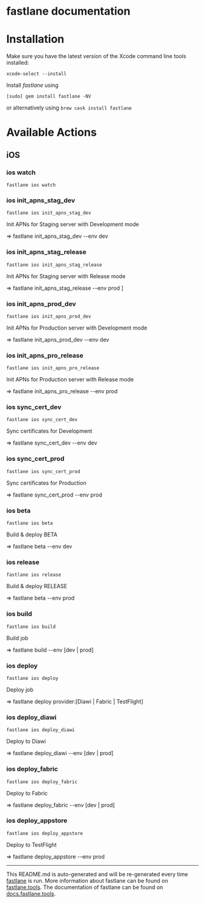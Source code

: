 fastlane documentation
================
# Installation

Make sure you have the latest version of the Xcode command line tools installed:

```
xcode-select --install
```

Install _fastlane_ using
```
[sudo] gem install fastlane -NV
```
or alternatively using `brew cask install fastlane`

# Available Actions
## iOS
### ios watch
```
fastlane ios watch
```

### ios init_apns_stag_dev
```
fastlane ios init_apns_stag_dev
```
Init APNs for Staging server with Development mode

=> fastlane init_apns_stag_dev --env dev
### ios init_apns_stag_release
```
fastlane ios init_apns_stag_release
```
Init APNs for Staging server with Release mode

=> fastlane init_apns_stag_release --env prod ]
### ios init_apns_prod_dev
```
fastlane ios init_apns_prod_dev
```
Init APNs for Production server with Development mode

=> fastlane init_apns_prod_dev --env dev
### ios init_apns_pro_release
```
fastlane ios init_apns_pro_release
```
Init APNs for Production server with Release mode

=> fastlane init_apns_pro_release --env prod
### ios sync_cert_dev
```
fastlane ios sync_cert_dev
```
Sync certificates for Development

=> fastlane sync_cert_dev --env dev
### ios sync_cert_prod
```
fastlane ios sync_cert_prod
```
Sync certificates for Production

=> fastlane sync_cert_prod --env prod
### ios beta
```
fastlane ios beta
```
Build & deploy BETA

=> fastlane beta --env dev
### ios release
```
fastlane ios release
```
Build & deploy RELEASE

=> fastlane beta --env prod
### ios build
```
fastlane ios build
```
Build job

=> fastlane build --env [dev | prod]
### ios deploy
```
fastlane ios deploy
```
Deploy job

=> fastlane deploy provider:[Diawi | Fabric | TestFlight]
### ios deploy_diawi
```
fastlane ios deploy_diawi
```
Deploy to Diawi

=> fastlane deploy_diawi --env [dev | prod]
### ios deploy_fabric
```
fastlane ios deploy_fabric
```
Deploy to Fabric

=> fastlane deploy_fabric --env [dev | prod]
### ios deploy_appstore
```
fastlane ios deploy_appstore
```
Deploy to TestFlight

=> fastlane deploy_appstore --env prod

----

This README.md is auto-generated and will be re-generated every time [fastlane](https://fastlane.tools) is run.
More information about fastlane can be found on [fastlane.tools](https://fastlane.tools).
The documentation of fastlane can be found on [docs.fastlane.tools](https://docs.fastlane.tools).
